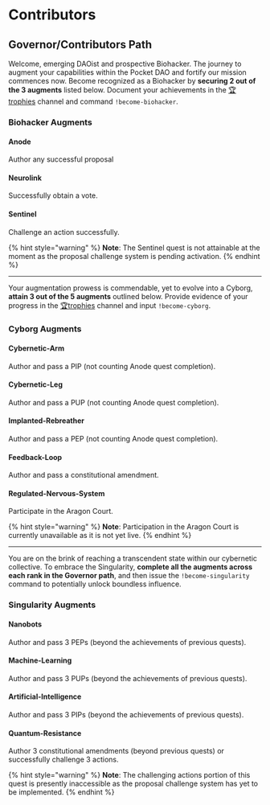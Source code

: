 # Contributors

## Governor/Contributors Path

Welcome, emerging DAOist and prospective Biohacker. The journey to augment your capabilities within the Pocket DAO and fortify our mission commences now. Become recognized as a Biohacker by **securing 2 out of the 3 augments** listed below. Document your achievements in the [🏆trophies](https://discord.com/channels/553741558869131266/763504639299289138) channel and command `!become-biohacker`.

### Biohacker Augments

#### Anode

Author any successful proposal

#### Neurolink

Successfully obtain a vote.

#### Sentinel

Challenge an action successfully.

{% hint style="warning" %}
**Note**: The Sentinel quest is not attainable at the moment as the proposal challenge system is pending activation.
{% endhint %}

***

Your augmentation prowess is commendable, yet to evolve into a Cyborg, **attain 3 out of the 5 augments** outlined below. Provide evidence of your progress in the [🏆trophies](https://discord.com/channels/553741558869131266/763504639299289138) channel and input `!become-cyborg`.

### Cyborg Augments

#### Cybernetic-Arm

Author and pass a PIP (not counting Anode quest completion).

#### Cybernetic-Leg

Author and pass a PUP (not counting Anode quest completion).

#### Implanted-Rebreather

Author and pass a PEP (not counting Anode quest completion).

#### Feedback-Loop

Author and pass a constitutional amendment.

#### Regulated-Nervous-System

Participate in the Aragon Court.

{% hint style="warning" %}
**Note**: Participation in the Aragon Court is currently unavailable as it is not yet live.
{% endhint %}

***

You are on the brink of reaching a transcendent state within our cybernetic collective. To embrace the Singularity, **complete all the augments across each rank in the Governor path**, and then issue the `!become-singularity` command to potentially unlock boundless influence.

### Singularity Augments

#### Nanobots

Author and pass 3 PEPs (beyond the achievements of previous quests).

#### Machine-Learning

Author and pass 3 PUPs (beyond the achievements of previous quests).

#### Artificial-Intelligence

Author and pass 3 PIPs (beyond the achievements of previous quests).

#### Quantum-Resistance

Author 3 constitutional amendments (beyond previous quests) or successfully challenge 3 actions.

{% hint style="warning" %}
&#x20;**Note**: The challenging actions portion of this quest is presently inaccessible as the proposal challenge system has yet to be implemented.
{% endhint %}
